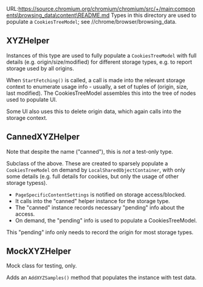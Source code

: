 URL:https://source.chromium.org/chromium/chromium/src/+/main:components\browsing_data\content\README.md
Types in this directory are used to populate a `CookiesTreeModel`;
see //chrome/browser/browsing_data.

## XYZHelper

Instances of this type are used to fully populate a `CookiesTreeModel`
with full details (e.g. origin/size/modified) for different storage
types, e.g. to report storage used by all origins.

When `StartFetching()` is called, a call is made into the relevant
storage context to enumerate usage info - usually, a set of tuples of
(origin, size, last modified). The CookiesTreeModel assembles this
into the tree of nodes used to populate UI.

Some UI also uses this to delete origin data, which again calls into
the storage context.

## CannedXYZHelper

Note that despite the name ("canned"), this is *not* a test-only type.


Subclass of the above. These are created to sparsely populate a
`CookiesTreeModel` on demand by `LocalSharedObjectContainer`, with
only some details (e.g. full details for cookies, but only the usage
of other storage typess).

* `PageSpecificContentSettings` is notified on storage access/blocked.
* It calls into the "canned" helper instance for the storage type.
* The "canned" instance records necessary "pending" info about the access.
* On demand, the "pending" info is used to populate a CookiesTreeModel.

This "pending" info only needs to record the origin for most storage
types.

## MockXYZHelper

Mock class for testing, only.

Adds an `AddXYZSamples()` method that populates the instance with
test data.

